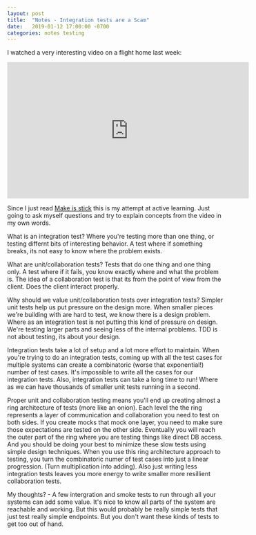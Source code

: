 ```yaml
---
layout: post
title:  "Notes - Integration tests are a Scam"
date:   2019-01-12 17:00:00 -0700
categories: notes testing
---
```

I watched a very interesting video on a flight home last week:

<iframe width="560" height="315" src="https://www.youtube.com/embed/VDfX44fZoMc" frameborder="0" allow="accelerometer; autoplay; encrypted-media; gyroscope; picture-in-picture" allowfullscreen></iframe>

Since I just read [Make is stick](https://www.amazon.ca/Make-Stick-Science-Successful-Learning/dp/0674729013)
this is my attempt at active learning. Just going to ask myself questions and try to explain concepts from the video in my own words.

What is an integration test? Where you're testing more than one thing, or testing differnt bits of interesting behavior.
A test where if something breaks, its not easy to know where the problem exists.

What are unit/collaboration tests? Tests that do one thing and one thing only. A test where if it fails, you know
exactly where and what the problem is. The idea of a collaboration test is that its from the point of view from the client.
Does the client interact properly.

Why should we value unit/collaboration tests over integration tests? Simpler unit tests help us put pressure on the
design more. When smaller pieces we're building with are hard to test, we know there is a design problem.
Where as an integration test is not putting this kind of pressure on design. We're testing larger parts and
seeing less of the internal problems. TDD is not about testing, its about your design.

Integration tests take a lot of setup and a lot more effort to maintain. When you're trying to do an integration tests,
coming up with all the test cases for multiple systems can create a combinatoric (worse that exponential!) number of test
cases. It's impossible to write all the cases for our integration tests. Also, integration tests can take a long time to run!
Where as we can have thousands of smaller unit tests running in a second.

Proper unit and collaboration testing means you'll end up creating almost a ring architecture of tests (more like
an onion). Each level the the ring represents a layer of communication and collaboration you need to test on both
sides. If you create mocks that mock one layer, you need to make sure those expectations are tested on the other side.
Eventually you will reach the outer part of the ring where you are testing things like direct DB access. And you should
be doing your best to minimize these slow tests using simple design techniques. When you use this ring architecture
approach to testing, you turn the combinatoric numer of test cases into just a linear progression. (Turn multiplication
into adding). Also just writing less integration tests leaves you more energy to write smaller more resillient collaboration
tests.

My thoughts? - A few intergration and smoke tests to run through all your systems can add some value. It's nice to know all
parts of the system are reachable and working. But this would probably be really simple tests that just test really simple
endpoints. But you don't want these kinds of tests to get too out of hand.

